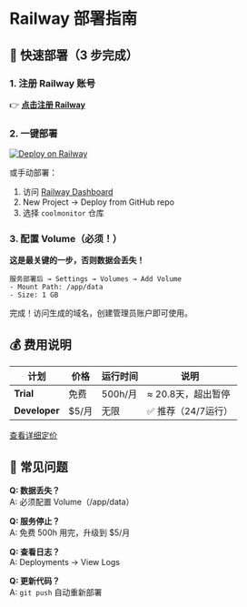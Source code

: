 # Railway 部署指南

## 🚀 快速部署（3 步完成）

### 1. 注册 Railway 账号
👉 **[点击注册 Railway](https://railway.com?referralCode=vip)**

### 2. 一键部署
[![Deploy on Railway](https://railway.app/button.svg)](https://railway.app/template?referralCode=vip)

或手动部署：
1. 访问 [Railway Dashboard](https://railway.app/dashboard?referralCode=vip)
2. New Project → Deploy from GitHub repo
3. 选择 `coolmonitor` 仓库

### 3. 配置 Volume（必须！）
**这是最关键的一步，否则数据会丢失！**

```
服务部署后 → Settings → Volumes → Add Volume
- Mount Path: /app/data
- Size: 1 GB
```

完成！访问生成的域名，创建管理员账户即可使用。

## 💰 费用说明

| 计划 | 价格 | 运行时间 | 说明 |
|------|------|----------|------|
| **Trial** | 免费 | 500h/月 | ≈ 20.8天，超出暂停 |
| **Developer** | $5/月 | 无限 | ✅ 推荐（24/7运行）|

[查看详细定价](https://railway.app/pricing?referralCode=vip)

## 🔧 常见问题

**Q: 数据丢失？**  
A: 必须配置 Volume（/app/data）

**Q: 服务停止？**  
A: 免费 500h 用完，升级到 $5/月

**Q: 查看日志？**  
A: Deployments → View Logs

**Q: 更新代码？**  
A: `git push` 自动重新部署

